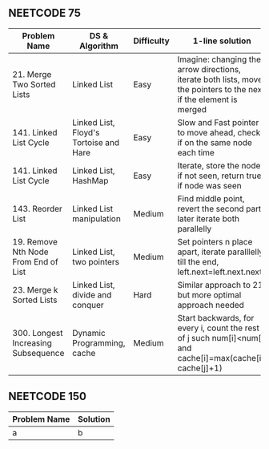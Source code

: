 ## NEETCODE 75
|Problem Name|DS & Algorithm|Difficulty|1-line solution|
|---------|---------|---------|---------|
|21. Merge Two Sorted Lists|Linked List|Easy|Imagine: changing the arrow directions, iterate both lists, move the pointers to the next if the element is merged|
|141. Linked List Cycle|Linked List, Floyd's Tortoise and Hare|Easy|Slow and Fast pointer to move ahead, check if on the same node each time|
|141. Linked List Cycle|Linked List, HashMap|Easy|Iterate, store the node if not seen, return true if node was seen|
|143. Reorder List|Linked List manipulation|Medium|Find middle point, revert the second part, later iterate both parallelly|
|19. Remove Nth Node From End of List|Linked List, two pointers|Medium|Set pointers n place apart, iterate paralllelly till the end, left.next=left.next.next|
|23. Merge k Sorted Lists|Linked List, divide and conquer|Hard|Similar approach to 21 but more optimal approach needed|
|300. Longest Increasing Subsequence|Dynamic Programming, cache|Medium|Start backwards, for every i, count the rest of j such num[i]<num[j] and cache[i]=max(cache[i], cache[j]+1)|
## NEETCODE 150
| Problem Name | Solution |
|---------|---------|
| a       | b       |